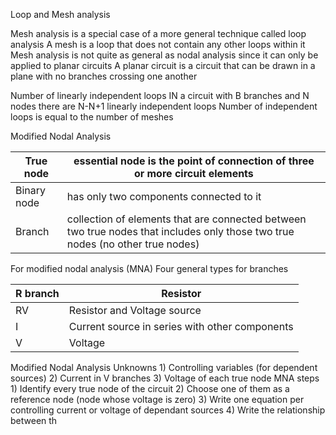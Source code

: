 Loop and Mesh analysis

Mesh analysis is a special case of a more general technique called loop analysis
A mesh is a loop that does not contain any other loops within it
Mesh analysis is not quite as general as nodal analysis since it can only be applied to planar circuits
A planar circuit is a circuit that can be drawn in a plane with no branches crossing one another

Number of linearly independent loops
	IN a circuit with B branches and N nodes there are N-N+1 linearly independent loops
	Number of independent loops is equal to the number of meshes

Modified Nodal Analysis

| True node   | essential node is the point of connection of three or more circuit elements                                                    |
| ----------- | ------------------------------------------------------------------------------------------------------------------------------ |
| Binary node | has only two components connected to it                                                                                        |
| Branch      | collection of elements that are connected between two true nodes that includes only those two true nodes (no other true nodes) | 

For modified nodal analysis (MNA)
	Four general types for branches

| R branch | Resistor                    |
| -------- | --------------------------- |
| RV       | Resistor and Voltage source |
| I | Current source in series with other components              |
| V         |   Voltage                          |

Modified Nodal Analysis
	Unknowns
		1) Controlling variables (for dependent sources)
		2) Current in V branches
		3) Voltage of each true node
	MNA steps
		1) Identify every true node of the circuit
		2) Choose one of them as a reference node (node whose voltage is zero)
		3) Write one equation per controlling current or voltage of dependant sources
		4) Write the relationship between th